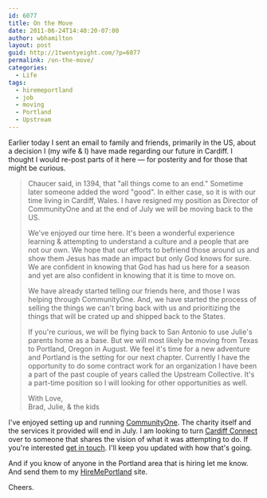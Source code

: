 ```yaml
---
id: 6077
title: On the Move
date: 2011-06-24T14:40:20-07:00
author: wbhamilton
layout: post
guid: http://1twentyeight.com/?p=6077
permalink: /on-the-move/
categories:
  - Life
tags:
  - hiremeportland
  - job
  - moving
  - Portland
  - Upstream
---
```

Earlier today I sent an email to family and friends, primarily in the US, about a decision I (my wife & I) have made regarding our future in Cardiff. I thought I would re-post parts of it here — for posterity and for those that might be curious.

> Chaucer said, in 1394, that "all things come to an end." Sometime later someone added the word "good". In either case, so it is with our time living in Cardiff, Wales. I have resigned my position as Director of CommunityOne and at the end of July we will be moving back to the US.
>
> We've enjoyed our time here. It's been a wonderful experience learning & attempting to understand a culture and a people that are not our own. We hope that our efforts to befriend those around us and show them Jesus has made an impact but only God knows for sure. We are confident in knowing that God has had us here for a season and yet are also confident in knowing that it is time to move on.
>
> We have already started telling our friends here, and those I was helping through CommunityOne. And, we have started the process of selling the things we can't bring back with us and prioritizing the things that will be crated up and shipped back to the States.
>
> If you're curious, we will be flying back to San Antonio to use Julie's parents home as a base. But we will most likely be moving from Texas to Portland, Oregon in August. We feel it's time for a new adventure and Portland is the setting for our next chapter. Currently I have the opportunity to do some contract work for an organization I have been a part of the past couple of years called the Upstream Collective. It's a part-time position so I will looking for other opportunities as well.  
>
> With Love,  
> Brad, Julie, & the kids

I've enjoyed setting up and running [CommunityOne](http://www.communityone.org.uk). The charity itself and the services it provided will end in July. I am looking to turn [Cardiff Connect](http://cardiffconnect.org) over to someone that shares the vision of what it was attempting to do. If you're interested [get in touch](mailto:brad@1twentyeight.com). I'll keep you updated with how that's going.

And if you know of anyone in the Portland area that is hiring let me know. And send them to my [HireMePortland](http://hiremeportland.com) site.

Cheers.
